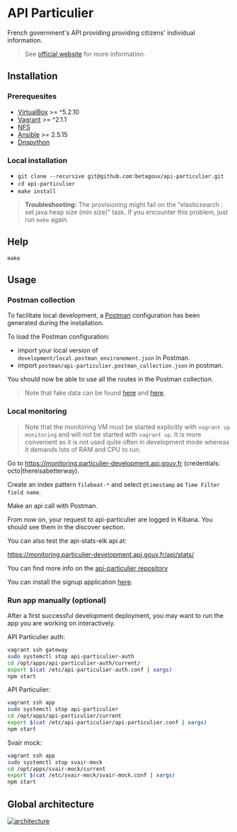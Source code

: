 # API Particulier

French government's API providing providing citizens' individual information.

> See [official website](https://particulier.api.gouv.fr/) for more information.

## Installation

### Prerequesites

- [VirtualBox](https://www.virtualbox.org/wiki/Downloads) >= \^5.2.10
- [Vagrant](https://www.vagrantup.com/downloads.html) >= \^2.1.1
- [NFS](https://doc.ubuntu-fr.org/nfs)
- [Ansible](https://docs.ansible.com/ansible/latest/installation_guide/index.html) >= 2.5.15
- [Dnspython](http://www.dnspython.org/)

### Local installation

- `git clone --recursive git@github.com:betagouv/api-particulier.git`
- `cd api-particulier`
- `make install`

> **Troubleshooting:** The provisioning might fail on the "elasticsearch : set java heap size (min size)" task. If you encounter this problem, just run `make` again.

## Help

`make`

## Usage

### Postman collection

To facilitate local development, a [Postman](https://www.getpostman.com/) configuration has been generated during the installation.

To load the Postman configuration:

- import your local version of `development/local.postman_environement.json` in Postman.
- import `postman/api-particulier.postman_collection.json` in postman.

You should now be able to use all the routes in the Postman collection.

> Note that fake data can be found [here](https://github.com/betagouv/svair-mock/blob/f2c26f70eb985b44a97d1e4bab8bdee8c0439223/data/seed.csv) and [here](https://github.com/betagouv/api-particulier/blob/1fc0a91cf07d041ce8d21f23f4288ca077b81bd6/api/caf/fake-responses.json).

### Local monitoring

> Note that the monitoring VM must be started explicitly with `vagrant up monitoring` and will not be started with `vagrant up`.
> It is more convenient as it is not used quite often in development mode whereas it demands lots of RAM and CPU to run.

Go to https://monitoring.particulier-development.api.gouv.fr (credentials: octo|thereisabetterway).

Create an index pattern `filebeat-*` and select `@timestamp` as `Time Filter field name`.

Make an api call with Postman.

From now on, your request to api-particulier are logged in Kibana. You should see them in the discover section.

You can also test the api-stats-elk api at:

https://monitoring.particulier-development.api.gouv.fr/api/stats/

You can find more info on the [api-particulier repository](https://github.com/betagouv/api-particulier)

You can install the signup application [here](https://github.com/betagouv/signup.api.gouv.fr-docker).

### Run app manually (optional)

After a first successful development deployment, you may want to run the app you are working on interactively.

API Particulier auth:

```bash
vagrant ssh gateway
sudo systemctl stop api-particulier-auth
cd /opt/apps/api-particulier-auth/current/
export $(cat /etc/api-particulier-auth.conf | xargs)
npm start
```

API Particulier:

```bash
vagrant ssh app
sudo systemctl stop api-particulier
cd /opt/apps/api-particulier/current
export $(cat /etc/api-particulier/api-particulier.conf | xargs)
npm start
```

Svair mock:

```bash
vagrant ssh app
sudo systemctl stop svair-mock
cd /opt/apps/svair-mock/current
export $(cat /etc/svair-mock/svair-mock.conf | xargs)
npm start
```

## Global architecture

[![architecture](https://docs.google.com/drawings/d/e/2PACX-1vTZql6aJMbkmMiIxRy89SFPch5K-tTNIXVBv1ElXhpESRp43dSRGALdRi3ZNYsf5JlbukIN70HQv5RQ/pub?w=960&h=720)](https://docs.google.com/drawings/d/1p-v88uBrFbKMBLRKEmsrSeNWprJqnzsy08SBrQx6U4c/edit?usp=sharing)
